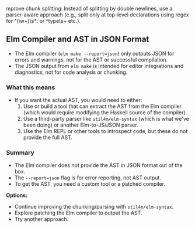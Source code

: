 mprove chunk splitting: Instead of splitting by double newlines, use a parser-aware approach (e.g., split only at top-level declarations using regex for ^(\w+)\s*: or ^type\s+ etc.).

## Elm Compiler and AST in JSON Format

- The Elm compiler (`elm make --report=json`) only outputs JSON for errors and warnings, not for the AST or successful compilation.
- The JSON output from `elm make` is intended for editor integrations and diagnostics, not for code analysis or chunking.

### What this means
- If you want the actual AST, you would need to either:
  1. Use or build a tool that can extract the AST from the Elm compiler (which would require modifying the Haskell source of the compiler).
  2. Use a third-party parser like `stil4m/elm-syntax` (which is what we've been doing) or another Elm-to-JS/JSON parser.
  3. Use the Elm REPL or other tools to introspect code, but these do not provide the full AST.

### Summary
- The Elm compiler does not provide the AST in JSON format out of the box.
- The `--report=json` flag is for error reporting, not AST output.
- To get the AST, you need a custom tool or a patched compiler.

**Options:**
- Continue improving the chunking/parsing with `stil4m/elm-syntax`.
- Explore patching the Elm compiler to output the AST.
- Try another approach.
